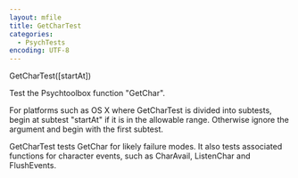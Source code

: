 ```yaml
---
layout: mfile
title: GetCharTest
categories:
  - PsychTests
encoding: UTF-8
---
```


GetCharTest([startAt])

Test the Psychtoolbox function "GetChar".

For platforms such as OS X where GetCharTest is divided into subtests,
begin at subtest "startAt" if it is in the allowable range.  Otherwise
ignore the argument and begin with the first subtest.

GetCharTest tests GetChar for likely failure modes. It also tests associated
functions for character events, such as CharAvail, ListenChar and FlushEvents.